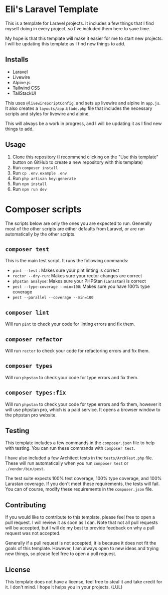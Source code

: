 # Eli's Laravel Template

This is a template for Laravel projects. It includes a few things that I find myself doing in every project, so I've included them here to save time.

My hope is that this template will make it easier for me to start new projects. I will be updating this template as I find new things to add.

## Installs

- Laravel
- Livewire
- Alpine.js
- Tailwind CSS
- TallStackUI

This uses `@livewireScriptConfig`, and sets up livewire and alpine in `app.js`. It also creates a `layouts/app.blade.php` file that includes the necessary scripts and styles for livewire and alpine.

This will always be a work in progress, and I will be updating it as I find new things to add.

## Usage

1. Clone this repository (I recommend clicking on the "Use this template" button on GitHub to create a new repository with this template)
2. Run `composer install`
3. Run `cp .env.example .env`
4. Run `php artisan key:generate`
5. Run `npm install`
6. Run `npm run dev`

# Composer scripts

The scripts below are only the ones you are expected to run. Generally most of the other scripts are either defaults from Laravel, or are ran automatically by the other scripts.

## `composer test`

This is the main test script. It runs the following commands:

- `pint --test` : Makes sure your pint linting is correct
- `rector --dry-run`: Makes sure your rector changes are correct
- `phpstan analyse`: Makes sure your PHPStan (`Larastan`) is correct
- `pest --type-coverage --min=100`: Makes sure you have 100% type coverage
- `pest --parallel --coverage --min=100`

## `composer lint`

Will run `pint` to check your code for linting errors and fix them.

## `composer refactor`

Will run `rector` to check your code for refactoring errors and fix them.

## `composer types`

Will run `phpstan` to check your code for type errors and fix them.

## `composer types:fix`

Will run `phpstan` to check your code for type errors and fix them, however it will use phpstan pro, which is a paid service. It opens a browser window to the phpstan pro website.


## Testing

This template includes a few commands in the `composer.json` file to help with testing. You can run these commands with `composer test`.

I have also included a few Architect tests in the `tests/ArchTest.php` file. These will run automatically when you run `composer test` or `./vendor/bin/pest`.

The test suite expects 100% test coverage, 100% type coverage, and 100% Larastan coverage. If you don't meet these requirements, the tests will fail. You can of course, modify these requirements in the `composer.json` file.

## Contributing

If you would like to contribute to this template, please feel free to open a pull request. I will review it as soon as I can. Note that not all pull requests will be accepted, but I will do my best to provide feedback on why a pull request was not accepted.

Generally if a pull request is not accepted, it is because it does not fit the goals of this template. However, I am always open to new ideas and trying new things, so please feel free to open a pull request.

## License

This template does not have a license, feel free to steal it and take credit for it. I don't mind. I hope it helps you in your projects. (LUL)
